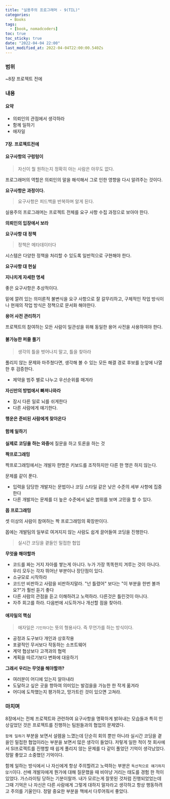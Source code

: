 ```yaml
---
title: "실용주의 프로그래머 - 9(TIL)"
categories:
  - Books
tags:
  - [book, nomadcoders]
toc: true
toc_sticky: true
date: "2022-04-04 22:00"
last_modified_at: 2022-04-04T22:00:00.540Zs
---
```


### 범위 

~8장 프로젝트 전에

### 내용

#### **요약**

- 의뢰인의 관점에서 생각하라
- 함께 일하기
- 애자일

#### 7장. 프로젝트전에

#### 요구사항의 구렁텅이

> 자신이 뭘 원하는지 정확히 아는 사람은 아무도 없다.

프로그래머의 역할은 의뢰인의 말을 해석해서 그로 인한 영향을 다시 알려주는 것이다.

**요구사항은 과정이다.**

> 요구사항은 피드백을 반복하며 알게 된다.

실용주의 프로그래머는 프로젝트 전체를 요구 사항 수집 과정으로 보아야 한다.

**의뢰인의 입장에서 보라**

**요구사항 대 정책**

> 정책은 메타데이터다

시스템은 다양한 정책을 처리할 수 있도록 일반적으로 구현해야 한다.

**요구사항 대 현실**

**지나치게 자세한 명세**

좋은 요구사항은 추상적이다.

밑에 깔려 있는 의미론적 불변식을 요구 사항으로 잘 갈무리하고, 구체적인 작업 방식이나 현재의 작업 방식은 정책으로 문서화 해야한다.

**용어 사전 관리하기**

프로젝트의 참여하는 모든 사람이 일관성을 위해 동일한 용어 사전을 사용하여야 한다.

#### 불가능한 퍼즐 풀기

> 생각의 틀을 벗어나지 말고, 틀을 찾아라

풀리지 않는 문제와 마주쳤다면, 생각해 볼 수 있는 모든 해결 경로 후보를 눈앞에 나열한 후 검증한다.

* 제약을 범주 별로 나누고 우선순위를 매겨라

**자신만의 방법에서 빠져나와라**

* 잠시 다른 일로 뇌를 쉬게한다
* 다른 사람에게 얘기한다.

**행운은 준비된 사람에게 찾아온다**

#### 함께 일하기

**실제로 코딩을 하는 와중**에 질문을 하고 토론을 하는 것

**짝프로그래밍**

짝프로그래밍에서는 개발자 한명은 키보드를 조작하지만 다른 한 명은 하지 않는다.

문제를 같이 푼다.

* 입력을 담당한 개발자는 문법이나 코딩 스타일 같은 낮은 수준의 세부 사항에 집중한다
* 다른 개발자는 문제를 더 높은 수준에서 넓은 범위를 보며 고민을 할 수 있다.

**몹 프로그래밍**

셋 이상의 사람이 참여하는 짝 프로그래밍의 확장판이다.

몹에는 개발팀의 일부로 여겨지지 않는 사람도 쉽게 끌어들여 코딩을 진행한다.

> 실시간 코딩을 곁들인 밀접한 협업

**무엇을 해야할까**

* 코드를 짜는 거지 자아를 쌓는게 아니다. 누가 가장 똑똑한지 겨루는 것이 아니다. 우리 모두는 각자 뛰어난 부분이나 장단점이 있다.
* 소규모로 시작하라
* 코드만 비판하고 사람을 비판하지말라. "넌 틀렸어" 보다는 "이 부분을 한번 볼까요?"가 훨씬 듣기 좋다
* 다른 사람의 관점을 듣고 이해하려고 노력하라. 다른것은 틀린것이 아니다.
* 자주 회고를 하라. 다음번에 시도하거나 개선할 점을 찾아라.

#### 애자일의 핵심

> 애자일은 `기민하다`는 뜻의 형용사다. 즉 무언가를 하는 방식이다.

* 공정과 도구보다 개인과 상호작용
* 포괄적인 무서보다 작동하는 소프트웨어
* 계약 협상보다 고객과의 협력
* 계획을 따르기보다 변화에 대응하기

**그래서 우리는 무엇을 해야할까?**

* 여러분이 어디에 있는지 알아내라
* 도달하고 싶은 곳을 향하여 의미있는 발검을을 가능한 한 작게 옮겨라
* 어디에 도착했는지 평가하고, 망가트린 것이 있으면 고쳐라.

### 마치며

8장에서는 전체 프로젝트와 관련하여 요구사항을 명확하게 밝혀내는 모습들과 특히 인상깊었던 것은 프로젝트를 진행하는 팀원들과의 협업의 문제였다.

`함께 일하기` 부분을 보면서 설렘을 느꼈는데 단순히 회의 뿐만 아니라 실시간 코딩을 곁을인 밀접한 협업이라는 부분을 보면서 많은 생각이 들었다. 저렇게 일한 적이 첫 회사에서 SI프로젝트를 진행할 때 쉽게 풀리지 않는 문제를 다 같이 풀었던 기억이 생각났었다. 정말 좋았고 소중했던 기억이다. 

함께 일하는 방식에서 나 자신에게 항상 주의할려고 노력하는 부분은 `독선적으로 얘기하지않기`이다. 선배 개발자에게 뭔가에 대해 질문했을 때 비아냥 거리는 태도를 경험 한 적이 있었다. 가스라이팅 당하는 기분이랄까. 내가 모르는게 잘못된 것처럼 진행되었었는데 그때 기억은 나 자신은 다른 사람에게 그렇게 대하지 말자라고 생각하고 항상 행동하려고 주의를 기울인다. 정말 중요한 부분을 책에서 다루어줘서 좋았다.

